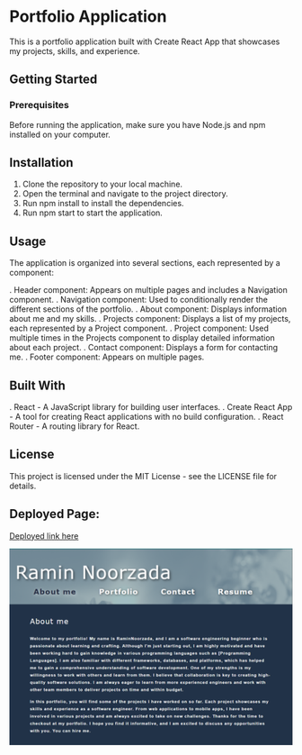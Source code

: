 # Portfolio Application

This is a portfolio application built with Create React App that showcases my projects, skills, and experience.

## Getting Started

### Prerequisites
Before running the application, make sure you have Node.js and npm installed on your computer.

## Installation
1. Clone the repository to your local machine.
2. Open the terminal and navigate to the project directory.
3. Run npm install to install the dependencies.
4. Run npm start to start the application.
## Usage
The application is organized into several sections, each represented by a component:

. Header component: Appears on multiple pages and includes a Navigation component.
. Navigation component: Used to conditionally render the different sections of the portfolio.
. About component: Displays information about me and my skills.
. Projects component: Displays a list of my projects, each represented by a Project component.
. Project component: Used multiple times in the Projects component to display detailed information about each project.
. Contact component: Displays a form for contacting me.
. Footer component: Appears on multiple pages.
## Built With
. React - A JavaScript library for building user interfaces.
. Create React App - A tool for creating React applications with no build configuration.
. React Router - A routing library for React.
## License
This project is licensed under the MIT License - see the LICENSE file for details.


## Deployed Page:

[Deployed link here](https://raminnoorzada.github.io/MY-REACT-PORTFOLIO/)

![Alt text](./src/assets/image/Page-Function.png)
